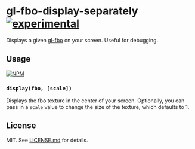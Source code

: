# gl-fbo-display-separately [![experimental](http://badges.github.io/stability-badges/dist/experimental.svg)](http://github.com/badges/stability-badges)

Displays a given [gl-fbo](http://github.com/stackgl/gl-fbo) on your
screen. Useful for debugging.

## Usage

[![NPM](https://nodei.co/npm/gl-texture2d-display.png)](https://nodei.co/npm/gl-fbo-display-separately/)

### `display(fbo, [scale])`

Displays the fbo texture in the center of your screen. Optionally, you can pass in
a `scale` value to change the size of the texture, which defaults to 1.

## License

MIT. See [LICENSE.md](http://github.com/hughsk/gl-fbo-display-separately/blob/master/LICENSE.md) for details.
